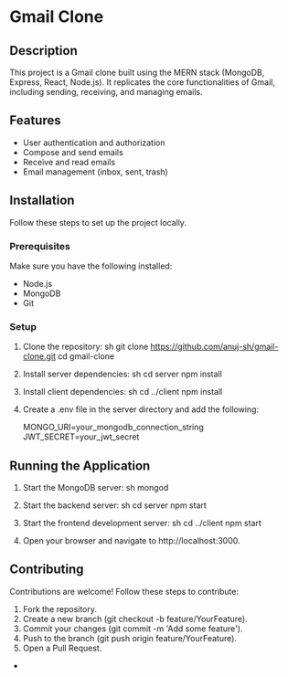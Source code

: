 # Gmail Clone

## Description

This project is a Gmail clone built using the MERN stack (MongoDB, Express, React, Node.js). It replicates the core functionalities of Gmail, including sending, receiving, and managing emails.

## Features

- User authentication and authorization
- Compose and send emails
- Receive and read emails
- Email management (inbox, sent, trash)

## Installation

Follow these steps to set up the project locally.

### Prerequisites

Make sure you have the following installed:

- Node.js
- MongoDB
- Git

### Setup

1. Clone the repository:
    sh
    git clone https://github.com/anuj-sh/gmail-clone.git
    cd gmail-clone
    

2. Install server dependencies:
    sh
    cd server
    npm install
    

3. Install client dependencies:
    sh
    cd ../client
    npm install
    

4. Create a .env file in the server directory and add the following:
    
    MONGO_URI=your_mongodb_connection_string
    JWT_SECRET=your_jwt_secret
    

## Running the Application

1. Start the MongoDB server:
    sh
    mongod
    

2. Start the backend server:
    sh
    cd server
    npm start
    

3. Start the frontend development server:
    sh
    cd ../client
    npm start
    

4. Open your browser and navigate to http://localhost:3000.

## Contributing

Contributions are welcome! Follow these steps to contribute:

1. Fork the repository.
2. Create a new branch (git checkout -b feature/YourFeature).
3. Commit your changes (git commit -m 'Add some feature').
4. Push to the branch (git push origin feature/YourFeature).
5. Open a Pull Request.

-
